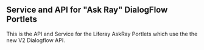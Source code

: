 ## Service and API for "Ask Ray" DialogFlow Portlets

This is the API and Service for the Liferay AskRay Portlets which use the the new V2 Dialogflow API.

